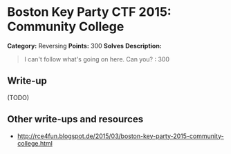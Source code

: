 # Boston Key Party CTF 2015: Community College

**Category:** Reversing
**Points:** 300
**Solves** 
**Description:**

> I can't follow what's going on here. Can you? : 300

## Write-up

(TODO)

## Other write-ups and resources

* <http://rce4fun.blogspot.de/2015/03/boston-key-party-2015-community-college.html>